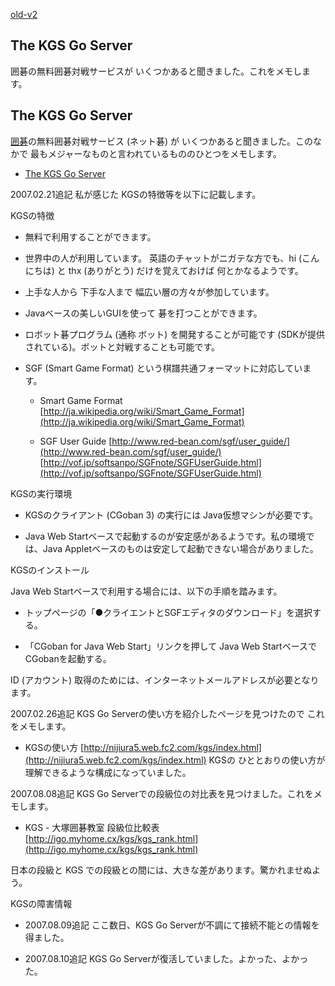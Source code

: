 [old-v2](ig061209-orig.html)

## The KGS Go Server

囲碁の無料囲碁対戦サービスが いくつかあると聞きました。これをメモします。


## The KGS Go Server

[囲碁](http://www.igapyon.jp/igapyon/diary/keyword/go.html)の無料囲碁対戦サービス (ネット碁) が いくつかあると聞きました。このなかで 最もメジャーなものと言われているもののひとつをメモします。

* 
  [The KGS Go Server](http://www.gokgs.com/)

2007.02.21追記 私が感じた KGSの特徴等を以下に記載します。

KGSの特徴

* 無料で利用することができます。
  
* 世界中の人が利用しています。
  英語のチャットがニガテな方でも、hi (こんにちは) と thx (ありがとう) だけを覚えておけば 何とかなるようです。
  
* 上手な人から 下手な人まで 幅広い層の方々が参加しています。
  
* Javaベースの美しいGUIを使って 碁を打つことができます。
  
* ロボット碁プログラム (通称 ボット) を開発することが可能です (SDKが提供されている)。ボットと対戦することも可能です。
  
* SGF (Smart Game Format) という棋譜共通フォーマットに対応しています。
  
  * Smart Game Format
    [http://ja.wikipedia.org/wiki/Smart_Game_Format](http://ja.wikipedia.org/wiki/Smart_Game_Format)
    
  * SGF User Guide
    [http://www.red-bean.com/sgf/user_guide/](http://www.red-bean.com/sgf/user_guide/)
    [http://vof.jp/softsanpo/SGFnote/SGFUserGuide.html](http://vof.jp/softsanpo/SGFnote/SGFUserGuide.html)
  

KGSの実行環境

* KGSのクライアント (CGoban 3) の実行には Java仮想マシンが必要です。
  
* Java Web Startベースで起動するのが安定感があるようです。私の環境では、Java Appletベースのものは安定して起動できない場合がありました。

KGSのインストール

Java Web Startベースで利用する場合には、以下の手順を踏みます。
* トップページの「●クライエントとSGFエディタのダウンロード」を選択する。
  
* 「CGoban for Java Web Start」リンクを押して Java Web Startベースで CGobanを起動する。

ID (アカウント) 取得のためには、インターネットメールアドレスが必要となります。

2007.02.26追記 KGS Go Serverの使い方を紹介したページを見つけたので これをメモします。

* KGSの使い方
  [http://nijiura5.web.fc2.com/kgs/index.html](http://nijiura5.web.fc2.com/kgs/index.html)
  KGSの ひととおりの使い方が理解できるような構成になっていました。

2007.08.08追記 KGS Go Serverでの段級位の対比表を見つけました。これをメモします。

* KGS - 大塚囲碁教室 段級位比較表
  [http://igo.myhome.cx/kgs/kgs_rank.html](http://igo.myhome.cx/kgs/kgs_rank.html)

日本の段級と KGS での段級との間には、大きな差があります。驚かれませぬよう。

KGSの障害情報

* 2007.08.09追記 ここ数日、KGS Go Serverが不調にて接続不能との情報を得ました。
  
* 2007.08.10追記 KGS Go Serverが復活していました。よかった、よかった。